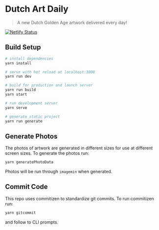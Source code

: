 # Dutch Art Daily

> A new Dutch Golden Age artwork delivered every day!

[![Netlify Status](https://api.netlify.com/api/v1/badges/8d4c25ae-740d-4471-b62d-abc6740924ce/deploy-status)](https://app.netlify.com/sites/dutchartdaily/deploys)

## Build Setup

```bash
# install dependencies
yarn install

# serve with hot reload at localhost:3000
yarn run dev

# build for production and launch server
yarn run build
yarn start

# run development server
yarn serve

# generate static project
yarn run generate
```

## Generate Photos

The photos of artwork are generated in different sizes for use at different screen sizes. To generate the photos run:

```bash
yarn generatePhotoData
```

Photos will be run through `imagemin` when generated.

## Commit Code

This repo uses commitizen to standardize git commits. To run commitizen run:

```bash
yarn gitcommit
```

and follow to CLI prompts.
